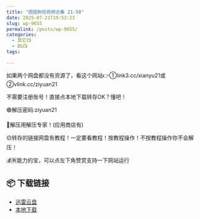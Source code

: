 ```yaml
---
title: "困困狗短视频合集 21-50"
date: 2025-07-21T19:53:23
slug: wp-9655
permalink: /posts/wp-9655/
categories:
  - 其它📺
  - BG📺
tags:

---
```


如果两个网盘都没有资源了，看这个网站👉①link3.cc/xianyu21或②vlink.cc/ziyuan21

不需要注册账号！直接点本地下载转存OK？懂吧！

🟢解压密码:ziyuan21

🔵解压用解压专家！(应用商店有)

🟡转存的链接网盘有教程！一定要看教程！按教程操作！不按教程操作你不会解压！

💰🈶能力的宝，可以点左下角赞赏支持一下网站运行

## 📦 下载链接
- [迅雷云盘](https://blziyuan21.com/pay-download/9655?key=7ba4bdf8fa&down_id=0)
- [本地下载](https://blziyuan21.com/pay-download/9655?key=7ba4bdf8fa&down_id=1)

